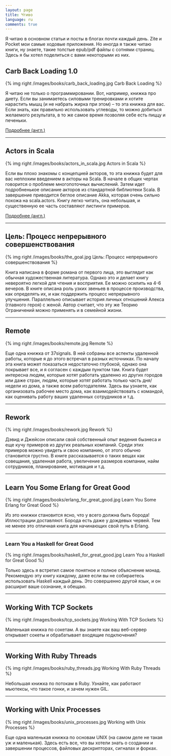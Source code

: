 ```yaml
---
layout: page
title: Чтиво
language: ru
comments: true
---
```


Я читаю в основном статьи и посты в блогах почти каждый день. Zite и Pocket мои самые ходовые приложения. Но иногда я также читаю книги, ну знаете, такие толстые epub/pdf файлы с сотнями страниц. Здесь я бы хотел поделиться с вами некоторыми из них.

## Carb Back Loading 1.0

{% img right /images/books/carb_back_loading.jpg Carb Back Loading %}

Я читаю не только о программировании. Вот, например, книжка про диету. Если вы занимаетесь силовыми тренировками и хотите нарастить мышц (и не набрать жирка при этом) – то эта книжка для вас. Если знать, как правильно использовать углеводы, то можно добиться желаемого результата, в то же самое время позволяя себе есть пиццу и печеньки.

[Подробнее (англ.)](/2014/04/09/carb-back-loading)

---

## Actors in Scala

{% img right /images/books/actors_in_scala.jpg Actors in Scala %}

Если вы плохо знакомы с концепцией акторов, то эта книжка будет для вас неплохим введением в акторы на Scala. В начале в общих чертах говорится о проблеме многопоточных вычислений. Затем идет подробненькое описание акторов из стандартной библиотеки Scala. В завершение приводится беглое описание Akka, которая очень сильно похожа на scala.actors. Книгу легко читать, она небольшая, и существенную ее часть составляют листинги примеров.

[Подробнее (англ.)](/2014/02/21/actors-in-scala)

---

## Цель: Процесс непрерывного совершенствования

{% img right /images/books/the_goal.jpg Цель: Процесс непрерывного совершенствования %}

Книга написана в форме романа от первого лица, это выглядит как обычная художественная литература. Однако это и делает книгу невероятно легкой для чтения и восприятия. Ее можно осилить на 4-6 вечеров. В книге описана роль узких звеньев в процессе производства, как определять их, и как поддержить процесс непрерывного улучшения. Параллельно описывает история личных отношений Алекса (главного героя) с женой. Автор считает, что эту же Теорию Ограничений можно применять и в семейной жизни.

---

## Remote

{% img right /images/books/remote.jpg Remote %}

Еще одна книжка от 37signals. В ней собраны все аспекты удаленной работы, которые я до этого встречал в разных источниках. По началу эта книга может показаться недостаточно глубокой, однако она покрывает все, и я согласен с каждым пунктом там. Книга будет интересна людям, которые хотят работать удаленно из других городов или даже стран, людям, которые хотят работать только часть дня/недели из дома, а также всем работодателям. Здесь вы узнаете, как организовать рабочее место дома, как взаимодействовать с командой, как оценивать работу ваших удаленных сотрудников и т.д.

---

## Rework

{% img right /images/books/rework.jpg Rework %}

Дэвид и Джейсон описали свой собственный опыт ведения бызнеса и еще кучу примеров из других реальных компаний. Среди этих примеров можно увидеть и свою компанию, от этого обычно становится грустно. В книге рассказывается о таких вещах как совещания, удаленная работа, увеличение размеров компании, найм сотрудников, планирование, мотивация и т.д.

---

## Learn You Some Erlang for Great Good

{% img right /images/books/erlang_for_great_good.jpg Learn You Some Erlang for Great Good %}

Из это книжки становится ясно, что у всего должна быть борода! Иллюстрации доставляют. Борода есть даже у дождевых червей. Тем не менее это отличная книга для начинающих свой путь в Erlang.

---

### Learn You a Haskell for Great Good

{% img right /images/books/haskell_for_great_good.jpg Learn You a Haskell for Great Good %}

Только здесь я встретил самое понятное и полное объяснение монад. Рекомендую эту книгу каждому, даже если вы не собираетесь использовать Haskell каждый день. Это совершенно другой язык, и он расширит ваше сознание, я обещаю.

---

## Working With TCP Sockets

{% img right /images/books/tcp_sockets.jpg Working With TCP Sockets %}

Маленькая книжка по сокетам. А вы знаете как ваш веб-сервер открывает сокеты и обрабатывает входящие подключения?

---

## Working With Ruby Threads

{% img right /images/books/ruby_threads.jpg Working With Ruby Threads %}

Небольшая книжка по потокам в Ruby. Узнайте, как работают мьютексы, что такое гонки, и зачем нужен GIL. 

---

## Working with Unix Processes

{% img right /images/books/unix_processes.jpg Working with Unix Processes %}

Еще одна маленькая книжка по основам UNIX (на самом деле не такая уж и маленькая). Здесь есть все, что вы хотели знать о создании и завершении процессов, файловых дескрипторах, сигналах и форках.
